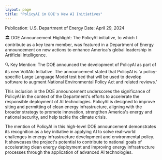 ```yaml
---
layout: page
title: "PolicyAI in DOE's New AI Initiatives"
---
```


Publication: U.S. Department of Energy
Date: April 29, 2024

🏛️ DOE Announcement Highlight: The PolicyAI initiative, to which I contribute as a key team member, was featured in a Department of Energy announcement on new actions to enhance America's global leadership in Artificial Intelligence.

🔍 Key Mention: The DOE announced the development of PolicyAI as part of its new VoltAIc Initiative. The announcement stated that PolicyAI is 'a policy-specific Large Language Model test bed that will be used to develop software to augment National Environmental Policy Act and related reviews.'

This inclusion in the DOE announcement underscores the significance of PolicyAI in the context of the Department's efforts to accelerate the responsible deployment of AI technologies. PolicyAI is designed to improve siting and permitting of clean energy infrastructure, aligning with the broader strategy to promote innovation, strengthen America's energy and national security, and help tackle the climate crisis.

The mention of PolicyAI in this high-level DOE announcement demonstrates its recognition as a key initiative in applying AI to solve real-world challenges in energy infrastructure development and environmental policy. It showcases the project's potential to contribute to national goals of accelerating clean energy deployment and improving energy infrastructure processes through the application of advanced AI technologies.